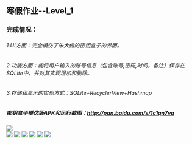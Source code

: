 

##                                          寒假作业--Level_1  
###  完成情况：  
  
######          1.UI方面：完全模仿了朱大做的密钥盒子的界面。  
          
######          2.功能方面：能将用户输入的账号信息（包含账号,密码,时间，备注）保存在SQLite中，并对其实现增加和删除。  
          
######          3.存储和显示的实现方式：SQLite+RecyclerView+Hashmap  
        
        
        
          
          
#####         密钥盒子模仿版APK和运行截图：http://pan.baidu.com/s/1c1qn7va  
  
    
      
![](http://i.imgur.com/gYqMn2h.jpg)      
![](http://i.imgur.com/I50RgEM.jpg)
![](http://i.imgur.com/dpgYA1D.jpg)
![](http://i.imgur.com/TOSIsAD.jpg)
![](http://i.imgur.com/3FCahCN.jpg)
![](http://i.imgur.com/R6DXioM.jpg)
![](http://i.imgur.com/O5AHEfF.jpg)

